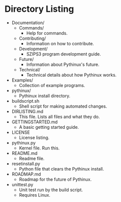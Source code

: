 # Directory Listing
* Documentation/
	- Commands/
		+ Help for commands.
	- Contributing/
		+ Information on how to contribute.
	- Development/
		+ SZIPS3 program development guide.
	- Future/
		+ Information about Pythinux's future.
	- Technical/
		+ Technical details about how Pythinux works.
* Examples/
	- Collection of example programs.
* pythinux/
	- Pythinux install directory.
* buildscript.sh
	- Shell script for making automated changes.
* DIRLISTING.md
	- This file. Lists all files and what they do.
* GETTINGSTARTED.md
	- A basic getting started guide.
* LICENSE
	- License listing.
* pythinux.py
	- Kernel file. Run this.
* README.md
	- Readme file.
* resetinstall.py
	- Python file that clears the Pythinux install.
* ROADMAP.md
	- Roadmap for the future of Pythinux.
* unittest.py
	- Unit test run by the build script.
	- Requires Linux.
